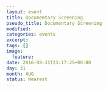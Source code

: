 ```yaml
---
layout: event
title: Documentary Screening
pseudo_title: Documentary Screening
modified:
categories: events
excerpt:
tags: []
image:
  feature:
date: 2016-08-31T23:17:25+00:00
day: 31
month: AUG
status: Nearest
---
```


